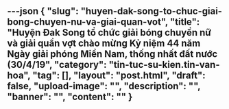 ---json
{
    "slug": "huyen-dak-song-to-chuc-giai-bong-chuyen-nu-va-giai-quan-vot",
    "title": "Huyện Đak Song tổ chức giải bóng chuyền nữ và giải quần vợt  chào mừng Kỷ niệm 44 năm Ngày giải phóng Miền Nam, thống nhất đất nước (30/4/19",
    "category": "tin-tuc-su-kien.tin-van-hoa",
    "tag": [],
    "layout": "post.html",
    "draft": false,
    "upload-image": "",
    "description": "",
    "banner": "",
    "__content__": ""
}
---
